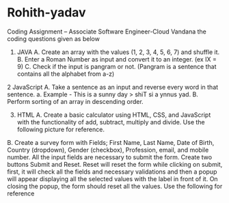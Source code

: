 # Rohith-yadav
Coding Assignment – Associate Software Engineer-Cloud Vandana
the coding questions given as below

1. JAVA 
A. Create an array with the values (1, 2, 3, 4, 5, 6, 7) and shuffle it. 
B. Enter a Roman Number as input and convert it to an integer. (ex IX = 9) 
C. Check if the input is pangram or not. (Pangram is a sentence that contains all the alphabet
from a-z)

2 JavaScript 
A. Take a sentence as an input and reverse every word in that sentence. 
a. Example - This is a sunny day > shiT si a ynnus yad. 
B. Perform sorting of an array in descending order. 

3. HTML 
A. Create a basic calculator using HTML, CSS, and JavaScript with the functionality of add, 
subtract, multiply and divide. Use the following picture for reference.

B. Create a survey form with Fields; First Name, Last Name, Date of Birth, Country (dropdown), 
Gender (checkbox), Profession, email, and mobile number. All the input fields are 
necessary to submit the form. Create two buttons Submit and Reset. Reset will reset the 
form while clicking on submit, first, it will check all the fields and necessary validations and 
then a popup will appear displaying all the selected values with the label in front of it. On 
closing the popup, the form should reset all the values. Use the following for reference


